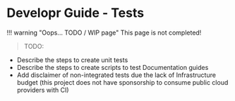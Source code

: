 # Developr Guide - Tests

!!! warning "Oops... TODO / WIP page"
    This page is not completed!

> TODO:

- Describe the steps to create unit tests
- Describe the steps to create scripts to test Documentation guides
- Add disclaimer of non-integrated tests due the lack of Infrastructure budget (this project does not have sponsorship to consume public cloud providers with CI)